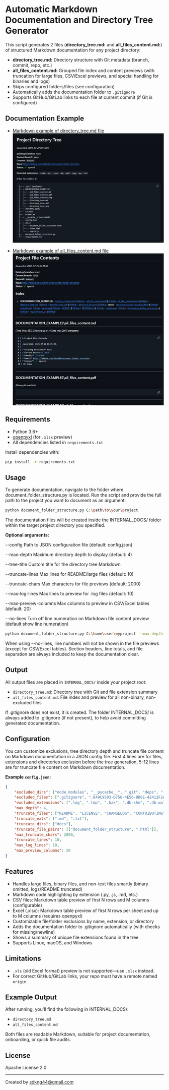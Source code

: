 # **Automatic Markdown Documentation and Directory Tree Generator**

This script generates 2 files (**directory_tree.md:** and **all_files_content.md:**) of structured Markdown documentation for any project directory:

- **directory_tree.md:** Directory structure with Git metadata (branch, commit, repo, etc.)
- **all_files_content.md:** Grouped file index and content previews (with truncation for large files, CSV/Excel previews, and special handling for binaries and logs)
- Skips configured folders/files (see configuration)
- Automatically adds the documentation folder to `.gitignore`
- Supports GitHub/GitLab links to each file at current commit (if Git is configured)


## Documentation Example

- [Markdown example of directory_tree.md file](/DOCUMENTATION_EXAMPLES/directory_tree.md)
![Preview](/DOCUMENTATION_EXAMPLES/directory_tree.png)


- [Markdown example of all_files_content.md file](/DOCUMENTATION_EXAMPLES/all_files_content.md)
![Preview](/DOCUMENTATION_EXAMPLES/all_files_content.png)


## Requirements

- Python 3.6+
- [openpyxl](https://pypi.org/project/openpyxl/) (for `.xlsx` preview)
- All dependencies listed in `requirements.txt`


Install dependencies with:

```sh
pip install -r requirements.txt
```

## Usage

To generate documentation, navigate to the folder where document_folder_structure.py is located.
Run the script and provide the full path to the project you want to document as an argument:

```sh
python document_folder_structure.py C:\path\to\your\project
```

The documentation files will be created inside the INTERNAL_DOCS/ folder within the target project directory you specified.


**Optional arguments:**

--config	Path to JSON configuration file (default: config.json)

--max-depth	Maximum directory depth to display (default: 4)

--tree-title	Custom title for the directory tree Markdown

--truncate-lines	Max lines for README/large files (default: 10)

--truncate-chars	Max characters for file previews (default: 2000)

--max-log-lines	Max lines to preview for .log files (default: 10)

--max-preview-columns	Max columns to preview in CSV/Excel tables (default: 20)

--no-lines	Turn off line numeration on Markdown file content preview (default show line numeration)


```sh
python document_folder_structure.py C:\home\user\myproject --max-depth 3 --truncate-lines 8 --max-preview-columns 15 --no-lines
```

When using --no-lines, line numbers will not be shown in the file previews (except for CSV/Excel tables).
Section headers, line totals, and file separation are always included to keep the documentation clear.


## Output

All output files are placed in `INTERNAL_DOCS/` inside your project root:

- `directory_tree.md`: Directory tree with Git and file extension summary
- `all_files_content.md`: File index and preview for all non-binary, non-excluded files

If .gitignore does not exist, it is created. The folder INTERNAL_DOCS/ is always added to .gitignore (if not present), to help avoid committing generated documentation.


## Configuration

You can customize exclusions, tree directory depth and truncate file content on Markdown documentation in a JSON config file.
First 4 lines are for files, extensions and directories exclusion before the tree generation, 5-12 lines are for truncate file content on Markdown documentation.

**Example `config.json`:**

```json
{
    "excluded_dirs": ["node_modules", "__pycache__", ".git", "deps", ".fingerprint", "build", "incremental"],
    "excluded_files": [".gitignore", ".849C9593-D756-4E56-8D6E-42412F2A707B"],
    "excluded_extensions": [".log", ".tmp", ".bak", ".db-shm", ".db-wal", ".npmrc", ".prettierignore", ".prettierrc"],
    "max_depth": 4,
    "truncate_files": ["README", "LICENSE", "CHANGELOG", "CONTRIBUTING", "SECURITY"],
    "truncate_exts": [".md", ".txt"],
    "truncate_dirs": ["docs"],
    "truncate_file_pairs": [["document_folder_structure", ".html"]],
    "max_truncate_chars": 2000,
    "truncate_lines": 10,
    "max_log_lines": 10,
	"max_preview_columns": 20
}
```


## Features

- Handles large files, binary files, and non-text files smartly (binary omitted, logs/README truncated)
- Markdown code highlighting by extension (.py, .js, .md, etc.)
- CSV files: Markdown table preview of first N rows and M columns (configurable)
- Excel (.xlsx): Markdown table preview of first N rows per sheet and up to M columns (requires openpyxl)
- Customizable file/folder exclusions by name, extension, or directory
- Adds the documentation folder to .gitignore automatically (with checks for missing/newline)
- Shows a summary of unique file extensions found in the tree
- Supports Linux, macOS, and Windows



## Limitations

- `.xls` (old Excel format) preview is not supported—use `.xlsx` instead.
- For correct GitHub/GitLab links, your repo must have a remote named `origin`.


## Example Output

After running, you'll find the following in INTERNAL_DOCS/:

- `directory_tree.md`
- `all_files_content.md`

Both files are readable Markdown, suitable for project documentation, onboarding, or quick file audits.


## License

Apache License 2.0

---

Created by sdkng44@gmail.com

